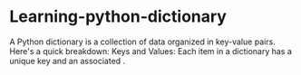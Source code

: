 # Learning-python-dictionary
A Python dictionary is a collection of data organized in key-value pairs.  Here's a quick breakdown:  Keys and Values: Each item in a dictionary has a unique key and an associated .
